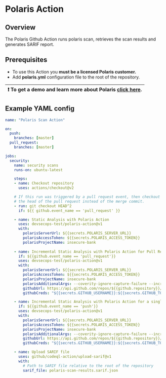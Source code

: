 # Polaris Action

## Overview

The Polaris Github Action runs polaris scan, retrieves the scan results and generates SARIF report.

## Prerequisites

* To use this Action you **must be a licensed Polaris customer.**
* Add **polaris.yml** configuration file to the root of the repository.

| :exclamation: To get a demo and learn more about Polaris [click here](https://www.synopsys.com/software-integrity/polaris/demo-github.html).|
|-----------------------------------------|

## Example YAML config

```yaml
name: "Polaris Scan Action"

on:
  push:
    branches: [master]
  pull_request:
    branches: [master]

jobs:
  security:
    name: security scans
    runs-on: ubuntu-latest

    steps:
    - name: Checkout repository
      uses: actions/checkout@v2

    # If this run was triggered by a pull request event, then checkout
    # the head of the pull request instead of the merge commit.
    - run: git checkout HEAD^2
      if: ${{ github.event_name == 'pull_request' }}

    - name: Static Analysis with Polaris Action
      uses: devsecops-test/polaris-action@v1
      with:
        polarisServerUrl: ${{secrets.POLARIS_SERVER_URL}}
        polarisAccessToken: ${{secrets.POLARIS_ACCESS_TOKEN}}
        polarisProjectName: insecure-bank
    
    - name: Incremental Static Analysis with Polaris Action for Pull Request
      if: ${{github.event_name == 'pull_request'}}
      uses: devsecops-test/polaris-action@v1
      with:
        polarisServerUrl: ${{secrets.POLARIS_SERVER_URL}}
        polarisAccessToken: ${{secrets.POLARIS_ACCESS_TOKEN}}
        polarisProjectName: insecure-bank
        polarisAdditionalArgs: --coverity-ignore-capture-failure --incremental polaris-files-to-scan.txt | tee polaris-output.txt
        githubUrl: https://api.github.com/repos/${{github.repository}}/pulls/$(jq --raw-output .pull_request.number ${{github.event_path}})/files
        githubCreds: "${{secrets.GITHUB_USERNAME}}:${{secrets.GITHUB_TOKEN}}"     #Needed only if repository is private

    - name: Incremental Static Analysis with Polaris Action for a single commit
      if: ${{github.event_name == 'push'}}
      uses: devsecops-test/polaris-action@v1
      with:
        polarisServerUrl: ${{secrets.POLARIS_SERVER_URL}}
        polarisAccessToken: ${{secrets.POLARIS_ACCESS_TOKEN}}
        polarisProjectName: insecure-bank
        polarisAdditionalArgs: --coverity-ignore-capture-failure --incremental polaris-files-to-scan.txt | tee polaris-output.txt
        githubUrl: https://api.github.com/repos/${{github.repository}}/commits/${{github.sha}}
        githubCreds: "${{secrets.GITHUB_USERNAME}}:${{secrets.GITHUB_TOKEN}}"     #Needed only if repository is private

    - name: Upload SARIF file
      uses: github/codeql-action/upload-sarif@v1
      with:
        # Path to SARIF file relative to the root of the repository
        sarif_file: polaris-scan-results.sarif.json
```
